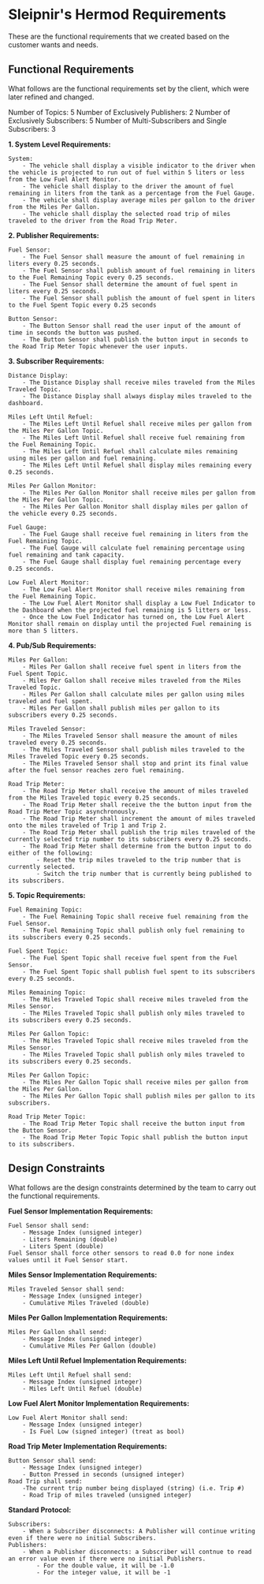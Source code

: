 # Sleipnir's Hermod Requirements

These are the functional requirements that we created based on the customer wants and needs.

## Functional Requirements
What follows are the functional requirements set by the client, which were later refined and changed.

Number of Topics: 5
Number of Exclusively Publishers: 2
Number of Exclusively Subscribers: 5
Number of Multi-Subscribers and Single Subscribers: 3

**1. System Level Requirements:**

    System:
        - The vehicle shall display a visible indicator to the driver when the vehicle is projected to run out of fuel within 5 liters or less from the Low Fuel Alert Monitor.
        - The vehicle shall display to the driver the amount of fuel remaining in liters from the tank as a percentage from the Fuel Gauge.
        - The vehicle shall display average miles per gallon to the driver from the Miles Per Gallon.
        - The vehicle shall display the selected road trip of miles traveled to the driver from the Road Trip Meter.

**2. Publisher Requirements:**

    Fuel Sensor:
        - The Fuel Sensor shall measure the amount of fuel remaining in liters every 0.25 seconds.
        - The Fuel Sensor shall publish amount of fuel remaining in liters to the Fuel Remaining Topic every 0.25 seconds.
        - The Fuel Sensor shall determine the amount of fuel spent in liters every 0.25 seconds.
        - The Fuel Sensor shall publish the amount of fuel spent in liters to the Fuel Spent Topic every 0.25 seconds

    Button Sensor:
        - The Button Sensor shall read the user input of the amount of time in seconds the button was pushed.
        - The Button Sensor shall publish the button input in seconds to the Road Trip Meter Topic whenever the user inputs.


**3. Subscriber Requirements:**

    Distance Display:
        - The Distance Display shall receive miles traveled from the Miles Traveled Topic.
        - The Distance Display shall always display miles traveled to the dashboard.

    Miles Left Until Refuel:
        - The Miles Left Until Refuel shall receive miles per gallon from the Miles Per Gallon Topic.
        - The Miles Left Until Refuel shall receive fuel remaining from the Fuel Remaining Topic.
        - The Miles Left Until Refuel shall calculate miles remaining using miles per gallon and fuel remaining.
        - The Miles Left Until Refuel shall display miles remaining every 0.25 seconds.

    Miles Per Gallon Monitor:
        - The Miles Per Gallon Monitor shall receive miles per gallon from the Miles Per Gallon Topic.
        - The Miles Per Gallon Monitor shall display miles per gallon of the vehicle every 0.25 seconds.

    Fuel Gauge:
        - The Fuel Gauge shall receive fuel remaining in liters from the Fuel Remaining Topic.
        - The Fuel Gauge will calculate fuel remaining percentage using fuel remaining and tank capacity.
        - The Fuel Gauge shall display fuel remaining percentage every 0.25 seconds.

    Low Fuel Alert Monitor:
        - The Low Fuel Alert Monitor shall receive miles remaining from the Fuel Remaining Topic.
        - The Low Fuel Alert Monitor shall display a Low Fuel Indicator to the Dashboard when the projected fuel remaining is 5 litters or less.
        - Once the Low Fuel Indicator has turned on, the Low Fuel Alert Monitor shall remain on display until the projected Fuel remaining is more than 5 litters.


**4. Pub/Sub Requirements:**

    Miles Per Gallon:
        - Miles Per Gallon shall receive fuel spent in liters from the Fuel Spent Topic.
        - Miles Per Gallon shall receive miles traveled from the Miles Traveled Topic.
        - Miles Per Gallon shall calculate miles per gallon using miles traveled and fuel spent.
        - Miles Per Gallon shall publish miles per gallon to its subscribers every 0.25 seconds.

    Miles Traveled Sensor:
        - The Miles Traveled Sensor shall measure the amount of miles traveled every 0.25 seconds.
        - The Miles Traveled Sensor shall publish miles traveled to the Miles Traveled Topic every 0.25 seconds.
        - The Miles Traveled Sensor shall stop and print its final value after the fuel sensor reaches zero fuel remaining.

    Road Trip Meter:
        - The Road Trip Meter shall receive the amount of miles traveled from the Miles Traveled topic every 0.25 seconds.
        - The Road Trip Meter shall receive the the button input from the Road Trip Meter Topic asynchronously.
        - The Road Trip Meter shall increment the amount of miles traveled onto the miles traveled of Trip 1 and Trip 2.
        - The Road Trip Meter shall publish the trip miles traveled of the currently selected trip number to its subscribers every 0.25 seconds.
        - The Road Trip Meter shall determine from the button input to do either of the following:
            - Reset the trip miles traveled to the trip number that is currently selected.
            - Switch the trip number that is currently being published to its subscribers.


**5. Topic Requirements:**

    Fuel Remaining Topic:
        - The Fuel Remaining Topic shall receive fuel remaining from the Fuel Sensor.
        - The Fuel Remaining Topic shall publish only fuel remaining to its subscribers every 0.25 seconds.

    Fuel Spent Topic:
        - The Fuel Spent Topic shall receive fuel spent from the Fuel Sensor.
        - The Fuel Spent Topic shall publish fuel spent to its subscribers every 0.25 seconds.

    Miles Remaining Topic:
        - The Miles Traveled Topic shall receive miles traveled from the Miles Sensor.
        - The Miles Traveled Topic shall publish only miles traveled to its subscribers every 0.25 seconds.

    Miles Per Gallon Topic:
        - The Miles Traveled Topic shall receive miles traveled from the Miles Sensor.
        - The Miles Traveled Topic shall publish only miles traveled to its subscribers every 0.25 seconds.

    Miles Per Gallon Topic:
        - The Miles Per Gallon Topic shall receive miles per gallon from the Miles Per Gallon.
        - The Miles Per Gallon Topic shall publish miles per gallon to its subscribers.

    Road Trip Meter Topic:
        - The Road Trip Meter Topic shall receive the button input from the Button Sensor.
        - The Road Trip Meter Topic Topic shall publish the button input to its subscribers.

## Design Constraints

What follows are the design constraints determined by the team to carry out the functional requirements.

**Fuel Sensor Implementation Requirements:**

    Fuel Sensor shall send:
        - Message Index (unsigned integer)
        - Liters Remaining (double)
        - Liters Spent (double)
    Fuel Sensor shall force other sensors to read 0.0 for none index values until it Fuel Sensor start.

**Miles Sensor Implementation Requirements:**

    Miles Traveled Sensor shall send:
        - Message Index (unsigned integer)
        - Cumulative Miles Traveled (double)

**Miles Per Gallon Implementation Requirements:**

    Miles Per Gallon shall send:
        - Message Index (unsigned integer)
        - Cumulative Miles Per Gallon (double)

**Miles Left Until Refuel Implementation Requirements:**

    Miles Left Until Refuel shall send:
        - Message Index (unsigned integer)
        - Miles Left Until Refuel (double)

**Low Fuel Alert Monitor Implementation Requirements:**

    Low Fuel Alert Monitor shall send:
        - Message Index (unsigned integer)
        - Is Fuel Low (signed integer) (treat as bool)

**Road Trip Meter Implementation Requirements:**

    Button Sensor shall send:
        - Message Index (unsigned integer)
        - Button Pressed in seconds (unsigned integer)
    Road Trip shall send:
        -The current trip number being displayed (string) (i.e. Trip #)
        - Road Trip of miles traveled (unsigned integer)

**Standard Protocol:**

    Subscribers:
        - When a Subscriber disconnects: A Publisher will continue writing even if there were no initial Subscribers.
    Publishers:
        - When a Publisher disconnects: a Subscriber will contnue to read an error value even if there were no initial Publishers.
            - For the double value, it will be -1.0
            - For the integer value, it will be -1
